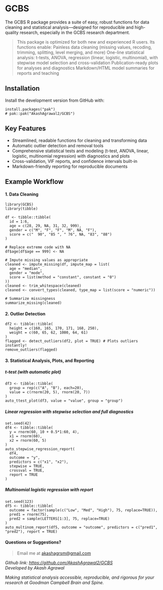 
# GCBS

The GCBS R package provides a suite of easy, robust functions for data
cleaning and statistical analysis—designed for reproducible and
high-quality research, especially in the GCBS research department.

> This package is optimized for both new and experienced R users. Its
> functions enable: Painless data cleaning (missing values, recoding,
> trimming, splitting, level merging, and more) One-line statistical
> analysis: t-tests, ANOVA, regression (linear, logistic, multinomial),
> with stepwise model selection and cross-validation Publication-ready
> plots for analyses and diagnostics Markdown/HTML model summaries for
> reports and teaching

## Installation

Install the development version from GitHub with:

    install.packages("pak")
    # pak::pak("AkashAgrawal2/GCBS")

## Key Features

- Streamlined, readable functions for cleaning and transforming data
- Automatic outlier detection and removal tools
- Comprehensive statistical tests and modeling (t-test, ANOVA, linear,
  logistic, multinomial regression) with diagnostics and plots
- Cross-validation, VIF reports, and confidence intervals built-in
- Markdown-friendly reporting for reproducible documents

## Example Workflow

#### 1. Data Cleaning

    library(GCBS)
    library(tibble)

    df <- tibble::tibble(
      id = 1:6,
      age = c(28, 29, NA, 31, 32, 999),
      gender = c("M", "F", "F", "M", NA, "F"),
      score = c("  90", "85 ", " 76", NA, "83", "88")
    )

    # Replace extreme code with NA
    df$age[df$age == 999] <- NA

    # Impute missing values as appropriate
    cleaned <- impute_missing(df, impute_map = list(
      age = "median", 
      gender = "mode", 
      score = list(method = "constant", constant = "0")
    ))
    cleaned <- trim_whitespace(cleaned)
    cleaned <- convert_types(cleaned, type_map = list(score = "numeric"))

    # Summarize missingness
    summarize_missing(cleaned)

#### 2. Outlier Detection

    df2 <- tibble::tibble(
      height = c(160, 165, 170, 171, 168, 250),
      weight = c(60, 65, 62, 1000, 64, 61)
    )
    flagged <- detect_outliers(df2, plot = TRUE) # Plots outliers instantly!
    remove_outliers(flagged)

#### 3. Statistical Analysis, Plots, and Reporting

##### t-test (with automatic plot)

    df3 <- tibble::tibble(
      group = rep(c("A", "B"), each=20),
      value = c(rnorm(20, 5), rnorm(20, 7))
    )
    auto_ttest_plot(df3, value = "value", group = "group")

##### Linear regression with stepwise selection and full diagnostics

    set.seed(42)
    df4 <- tibble::tibble(
      y = rnorm(60, 10 + 0.5*1:60, 4),
      x1 = rnorm(60),
      x2 = rnorm(60, 5)
    )
    auto_stepwise_regression_report(
      df4,
      outcome = "y",
      predictors = c("x1", "x2"),
      stepwise = TRUE,
      crossval = TRUE,
      report = TRUE
    )

##### Multinomial logistic regression with report

    set.seed(123)
    df5 <- tibble::tibble(
      outcome = factor(sample(c("Low", "Med", "High"), 75, replace=TRUE)),
      pred1 = rnorm(75),
      pred2 = sample(LETTERS[1:3], 75, replace=TRUE)
    )
    auto_multinom_report(df5, outcome = "outcome", predictors = c("pred1", "pred2"), report = TRUE)

#### Questions or Suggestions?

> Email me at <akashagrsm@gmail.com>

*Github link: <https://github.com/AkashAgrawal2/GCBS>*  
*Developed by Akash Agrawal*

*Making statistical analysis accessible, reproducible, and rigorous for
your research at Goodman Campbell Brain and Spine.*
